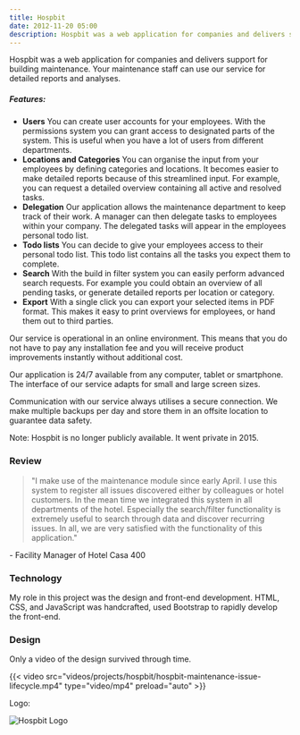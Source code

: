 ```yaml
---
title: Hospbit
date: 2012-11-20 05:00
description: Hospbit was a web application for companies and delivers support for building maintenance. Your maintenance staff can use our service for detailed reports and analyses.
---
```


Hospbit was a web application for companies and delivers support for building maintenance. Your maintenance staff can use our service for detailed reports and analyses.


##### Features:

- **Users** You can create user accounts for your employees. With the permissions system you can grant access to designated parts of the system. This is useful when you have a lot of users from different departments.
- **Locations and Categories** You can organise the input from your employees by defining categories and locations. It becomes easier to make detailed reports because of this streamlined input. For example, you can request a detailed overview containing all active and resolved tasks.
- **Delegation** Our application allows the maintenance department to keep track of their work. A manager can then delegate tasks to employees within your company. The delegated tasks will appear in the employees personal todo list.
- **Todo lists** You can decide to give your employees access to their personal todo list. This todo list contains all the tasks you expect them to complete.
- **Search** With the build in filter system you can easily perform advanced search requests. For example you could obtain an overview of all pending tasks, or generate detailed reports per location or category.
- **Export** With a single click you can export your selected items in PDF format. This makes it easy to print overviews for employees, or hand them out to third parties.


Our service is operational in an online environment. This means that you do not have to pay any installation fee and you will receive product improvements instantly without additional cost.

Our application is 24/7 available from any computer, tablet or smartphone. The interface of our service adapts for small and large screen sizes.

Communication with our service always utilises a secure connection. We make multiple backups per day and store them in an offsite location to guarantee data safety.


Note: Hospbit is no longer publicly available. It went private in 2015.


### Review
> "I make use of the maintenance module since early April. I use this system to register all issues discovered either by colleagues or hotel customers. In the mean time we integrated this system in all departments of the hotel. Especially the search/filter functionality is extremely useful to search through data and discover recurring issues. In all, we are very satisfied with the functionality of this application."

_-_ Facility Manager of Hotel Casa 400


### Technology
My role in this project was the design and front-end development. HTML, CSS, and JavaScript was handcrafted, used Bootstrap to rapidly develop the front-end.

### Design

Only a video of the design survived through time.

{{< video src="videos/projects/hospbit/hospbit-maintenance-issue-lifecycle.mp4" type="video/mp4" preload="auto" >}}


Logo:

![Hospbit Logo](images/projects/hospbit/hospbit_logo.png "Hospbit Logo")
